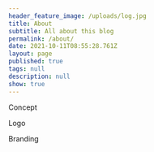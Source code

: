 ```yaml
---
header_feature_image: /uploads/log.jpg
title: About
subtitle: All about this blog
permalink: /about/
date: 2021-10-11T08:55:28.761Z
layout: page
published: true
tags: null
description: null
show: true
---
```

Concept

Logo

Branding
